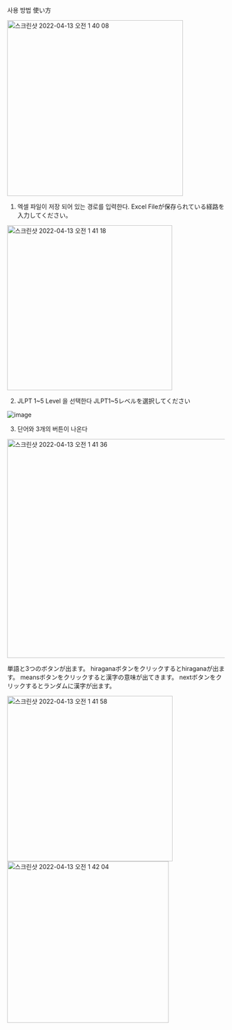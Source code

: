 사용 방법 使い方

<img width="407" alt="스크린샷 2022-04-13 오전 1 40 08" src="https://user-images.githubusercontent.com/63527605/163013052-38e06b0c-11ea-4e5f-8c21-a67f4046d2c5.png">

1. 엑셀 파일이 저장 되어 있는 경로를 입력한다.
Excel Fileが保存られている経路を入力してください。




<img width="382" alt="스크린샷 2022-04-13 오전 1 41 18" src="https://user-images.githubusercontent.com/63527605/163013264-aba504f7-dfa6-4487-9e31-b747bb0f54f3.png">

2. JLPT 1~5 Level 을 선택한다
JLPT1~5レベルを選択してください

![image](https://user-images.githubusercontent.com/63527605/163013403-39aea47a-2b26-4fd4-8aec-97ed13442729.png)

3. 단어와 3개의 버튼이 나온다


<img width="507" alt="스크린샷 2022-04-13 오전 1 41 36" src="https://user-images.githubusercontent.com/63527605/163014209-d49278a8-ed02-4a23-b616-bb8ac35b7b68.png">

単語と3つのボタンが出ます。
hiraganaボタンをクリックするとhiraganaが出ます。
meansボタンをクリックすると漢字の意味が出てきます。
nextボタンをクリックするとランダムに漢字が出ます。


<img width="383" alt="스크린샷 2022-04-13 오전 1 41 58" src="https://user-images.githubusercontent.com/63527605/163014302-f89ffbba-4312-4970-9976-5727a7736202.png">
<img width="374" alt="스크린샷 2022-04-13 오전 1 42 04" src="https://user-images.githubusercontent.com/63527605/163014312-e1997221-63f1-4dff-961e-05d8c50bb07c.png">
